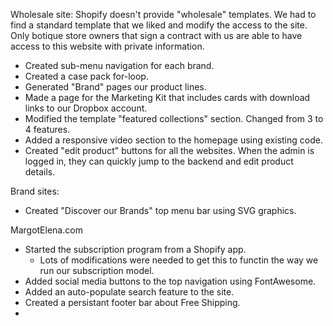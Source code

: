 <!-- TITLE: Burwell -->
<!-- SUBTITLE: Things I've worked on here. -->

Wholesale site: Shopify doesn't provide "wholesale" templates. We had to find a standard template that we liked and modify the access to the site. Only botique store owners that sign a contract with us are able to have access to this website with private information.

* Created sub-menu navigation for each brand.
* Created a case pack for-loop.
* Generated "Brand" pages our product lines.
* Made a page for the Marketing Kit that includes cards with download links to our Dropbox account.
* Modified the template "featured collections" section. Changed from 3 to 4 features.
* Added a responsive video section to the homepage using existing code.
* Created "edit product" buttons for all the websites. When the admin is logged in, they can quickly jump to the backend and edit product details.

Brand sites:

* Created "Discover our Brands" top menu bar using SVG graphics.


MargotElena.com
* Started the subscription program from a Shopify app.
	* Lots of modifications were needed to get this to functin the way we run our subscription model.
* Added social media buttons to the top navigation using FontAwesome.
* Added an auto-populate search feature to the site.
* Created a persistant footer bar about Free Shipping.
* 
